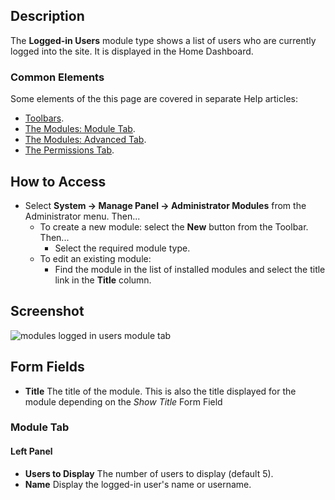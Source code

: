 <!-- Filename: Help4.x:Admin_Modules:_Logged-in_Users / Display title: Modules: Logged-in Users -->

## Description

The **Logged-in Users** module type shows a list of users who are
currently logged into the site. It is displayed in the Home Dashboard.

### Common Elements

Some elements of the this page are covered in separate Help articles:

* [Toolbars](jdocmanual?article=help/common-elements/toolbars).
* [The Modules: Module Tab](jdocmanual?article=help/modules/modules-module-tab).
* [The Modules: Advanced Tab](jdocmanual?article=help/modules/modules-advanced-tab).
* [The Permissions Tab](jdocmanual?article=help/common-elements/edit-permissions).

## How to Access

- Select **System → Manage Panel → Administrator Modules** from
  the Administrator menu. Then...
  - To create a new module: select the **New** button from the Toolbar.
    Then...
    - Select the required module type.
  - To edit an existing module:
    - Find the module in the list of installed modules and select the
      title link in the **Title** column.

## Screenshot

![modules logged in users module tab](../../../en/images/modules-admin/modules-logged-in-users-module-tab.png)

## Form Fields

- **Title** The title of the module. This is also the title displayed
  for the module depending on the *Show Title* Form Field

### Module Tab

#### Left Panel

- **Users to Display** The number of users to display (default 5).
- **Name** Display the logged-in user's name or username.
